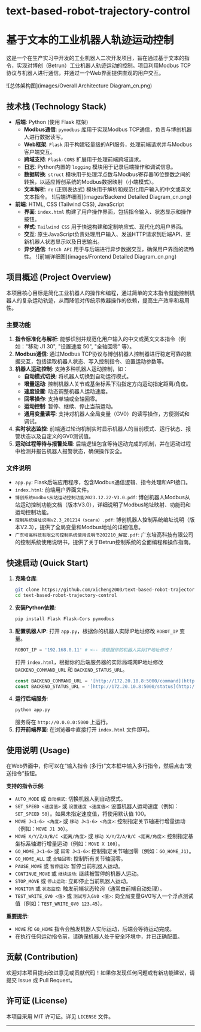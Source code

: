 # text-based-robot-trajectory-control
# 基于文本的工业机器人轨迹运动控制

这是一个在生产实习中开发的工业机器人二次开发项目，旨在通过基于文本的指令，实现对博创（Betrun）工业机器人轨迹运动的控制。项目利用Modbus TCP协议与机器人进行通信，并通过一个Web界面提供直观的用户交互。

![总体架构图](images/Overall Architecture Diagram_cn.png)

## 技术栈 (Technology Stack)

-   **后端**: Python (使用 Flask 框架)
    -   **Modbus通信**: `pymodbus` 库用于实现Modbus TCP通信，负责与博创机器人进行数据读写。
    -   **Web框架**: `Flask` 用于构建轻量级的API服务，处理前端请求并与Modbus客户端交互。
    -   **跨域支持**: `Flask-CORS` 扩展用于处理前端跨域请求。
    -   **日志**: Python内置的 `logging` 模块用于记录后端操作和调试信息。
    -   **数据转换**: `struct` 模块用于处理浮点数与Modbus寄存器16位整数之间的转换，以适应博创系统的Modbus数据映射（小端模式）。
    -   **文本解析**: `re` (正则表达式) 模块用于解析和规范化用户输入的中文或英文文本指令。
![后端详细图](images/Backend Detailed Diagram_cn.png)
-   **前端**: HTML, CSS (Tailwind CSS), JavaScript
    -   **界面**: `index.html` 构建了用户操作界面，包括指令输入、状态显示和操作按钮。
    -   **样式**: `Tailwind CSS` 用于快速构建和定制响应式、现代化的用户界面。
    -   **交互**: 原生JavaScript负责处理用户输入、发送HTTP请求到后端API、更新机器人状态显示以及日志输出。
    -   **异步通信**: `fetch API` 用于与后端进行异步数据交互，确保用户界面的流畅性。
![前端详细图](images/Frontend Detailed Diagram_cn.png)

## 项目概述 (Project Overview)

本项目核心目标是简化工业机器人的操作和编程，通过简单的文本指令就能控制机器人的复杂运动轨迹，从而降低对传统示教器操作的依赖，提高生产效率和易用性。

### 主要功能

1.  **指令标准化与解析**: 能够识别并规范化用户输入的中文或英文文本指令（例如："移动 J1 30", "设置速度 50", "全轴回零" 等）。
2.  **Modbus通信**: 通过Modbus TCP协议与博创机器人控制器进行稳定可靠的数据交互，包括读取机器人状态、写入控制指令、设置运动参数等。
3.  **机器人运动控制**: 支持多种机器人运动控制，如：
    * **自动模式切换**: 将机器人切换到自动运行模式。
    * **增量运动**: 控制机器人关节或基坐标系下沿指定方向运动指定距离/角度。
    * **速度设置**: 动态调整机器人运动速度。
    * **回零操作**: 支持单轴或全轴回零。
    * **运动控制**: 暂停、继续、停止当前运动。
    * **通用变量读写**: 支持对机器人全局变量（GV0）的读写操作，方便测试和调试。
4.  **实时状态监控**: 前端通过轮询机制实时显示机器人的当前模式、运行状态、报警状态以及自定义的GV0测试值。
5.  **运动过程等待与报警处理**: 后端逻辑包含等待运动完成的机制，并在运动过程中检测并报告机器人报警状态，确保操作安全。

### 文件说明

-   `app.py`: Flask后端应用程序，包含Modbus通信逻辑、指令处理和API接口。
-   `index.html`: 前端用户界面文件。
-   `博创系统modbus从站运动控制功能2023.12.22-V3.0.pdf`: 博创机器人Modbus从站运动控制功能文档（版本V3.0），详细说明了Modbus地址映射、功能码和运动控制功能。
-   `控制系统编址说明v2.3_201214（scara）.pdf`: 博创机器人控制系统编址说明（版本V2.3），提供了全局变量和Modbus地址的详细信息。
-   `广东培高科技有限公司控制系统使用说明书202210_解密.pdf`: 广东培高科技有限公司的控制系统使用说明书，提供了关于Betrun控制系统的全面编程和操作指南。

## 快速启动 (Quick Start)

1.  **克隆仓库**:
    ```bash
    git clone https://github.com/xicheng2003/text-based-robot-trajectory-control
    cd text-based-robot-trajectory-control
    ```
2.  **安装Python依赖**:
    ```bash
    pip install Flask Flask-Cors pymodbus
    ```
3.  **配置机器人IP**:
    打开 `app.py`，根据你的机器人实际IP地址修改 `ROBOT_IP` 变量。
    ```python
    ROBOT_IP = '192.168.0.11' # <-- 请根据你的机器人实际IP地址修改！
    ```
    打开 `index.html`，根据你的后端服务器的实际局域网IP地址修改 `BACKEND_COMMAND_URL` 和 `BACKEND_STATUS_URL`。
    ```javascript
    const BACKEND_COMMAND_URL = '[http://172.20.10.8:5000/command](http://172.20.10.8:5000/command)'; // <--- 请在这里修改为你的后端服务器的实际局域网IP地址！
    const BACKEND_STATUS_URL = '[http://172.20.10.8:5000/status](http://172.20.10.8:5000/status)';   // <--- 例如: '[http://192.168.0.100:5000/status](http://192.168.0.100:5000/status)'
    ```
4.  **运行后端服务**:
    ```bash
    python app.py
    ```
    服务将在 `http://0.0.0.0:5000` 上运行。
5.  **打开前端界面**:
    在浏览器中直接打开 `index.html` 文件即可。

## 使用说明 (Usage)

在Web界面中，你可以在“输入指令 (多行)”文本框中输入多行指令，然后点击“发送指令”按钮。

**支持的指令示例**:

-   `AUTO_MODE` 或 `自动模式`: 切换机器人到自动模式。
-   `SET_SPEED <速度值>` 或 `设置速度 <速度值>`: 设置机器人运动速度（例如：`SET_SPEED 50`）。如果未指定速度值，将使用默认值 100。
-   `MOVE J<1-6> <角度>` 或 `移动 J<1-6> <角度>`: 控制指定关节轴进行增量运动（例如：`MOVE J1 30`）。
-   `MOVE X/Y/Z/A/B/C <距离/角度>` 或 `移动 X/Y/Z/A/B/C <距离/角度>`: 控制指定基坐标系轴进行增量运动（例如：`MOVE X 100`）。
-   `GO_HOME_J<1-6>` 或 `回零 J<1-6>`: 控制指定关节轴回零（例如：`GO_HOME_J1`）。
-   `GO_HOME_ALL` 或 `全轴回零`: 控制所有关节轴回零。
-   `PAUSE_MOVE` 或 `暂停运动`: 暂停当前机器人运动。
-   `CONTINUE_MOVE` 或 `继续运动`: 继续被暂停的机器人运动。
-   `STOP_MOVE` 或 `停止运动`: 立即停止当前机器人运动。
-   `MONITOR` 或 `状态监控`: 触发前端状态轮询（通常由前端自动处理）。
-   `TEST_WRITE_GV0 <值>` 或 `测试写入GV0 <值>`: 向全局变量GV0写入一个浮点测试值（例如：`TEST_WRITE_GV0 123.45`）。

**重要提示**:

-   `MOVE` 和 `GO_HOME` 指令会触发机器人实际运动，后端会等待运动完成。
-   在执行任何运动指令前，请确保机器人处于安全环境中，并已正确配置。

## 贡献 (Contribution)

欢迎对本项目提出改进意见或贡献代码！如果你发现任何问题或有新功能建议，请提交 Issue 或 Pull Request。

## 许可证 (License)

本项目采用 MIT 许可证。详见 `LICENSE` 文件。

---
